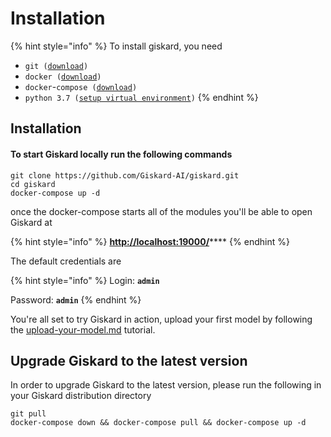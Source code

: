 # Installation

{% hint style="info" %}
To install giskard, you need

* `git (`[`download`](https://git-scm.com/book/en/v2/Getting-Started-Installing-Git)`)`
* `docker (`[`download`](https://docs.docker.com/get-docker/)`)`
* `docker`-`compose (`[`download`](https://docs.docker.com/compose/install/)`)`
* `python 3.7 (`[`setup virtual environment`](https://stackoverflow.com/questions/52816156/how-to-create-virtual-environment-for-python-3-7-0)`)`
{% endhint %}

## Installation

#### To start Giskard locally run the following commands

```shell
git clone https://github.com/Giskard-AI/giskard.git
cd giskard
docker-compose up -d
```

once the docker-compose starts all of the modules you'll be able to open Giskard at

{% hint style="info" %}
[**http://localhost:19000/**](http://localhost:19000)****
{% endhint %}

The default credentials are

{% hint style="info" %}
Login: **`admin`**

Password: **`admin`**
{% endhint %}

You're all set to try Giskard in action, upload your first model by following the [upload-your-model.md](upload-your-model.md "mention") tutorial.

## Upgrade Giskard to the latest version

In order to upgrade Giskard to the latest version, please run the following in your Giskard distribution directory

```shell
git pull
docker-compose down && docker-compose pull && docker-compose up -d
```
